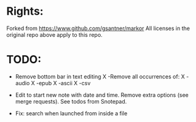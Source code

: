 # Rights:
Forked from https://www.github.com/gsantner/markor
All licenses in the original repo above apply to this repo.

# TODO:
- Remove bottom bar in text editing
X -Remove all occurrences of:
X -audio
X -epub
X -ascii
X -csv
- Edit to start new note with date and time. Remove extra options (see merge requests). See todos from Snotepad.

- Fix: search when launched from inside a file

